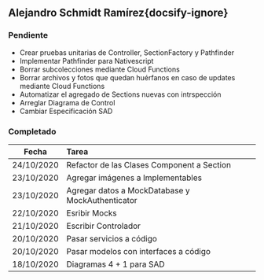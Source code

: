 ## Alejandro Schmidt Ramírez{docsify-ignore}

### Pendiente
* Crear pruebas unitarias de Controller, SectionFactory y Pathfinder
* Implementar Pathfinder para Nativescript
* Borrar subcolecciones mediante Cloud Functions
* Borrar archivos y fotos que quedan huérfanos en caso de updates mediante Cloud Functions
* Automatizar el agregado de Sections nuevas con intrspección
* Arreglar Diagrama de Control
* Cambiar Especificación SAD

### Completado

| Fecha | Tarea | 
| :---: | :--- |
| 24/10/2020 | Refactor de las Clases Component a Section | 
| 23/10/2020 | Agregar imágenes a Implementables |
| 23/10/2020 | Agregar datos a MockDatabase y MockAuthenticator |
| 22/10/2020 | Esribir Mocks |
| 21/10/2020 | Escribir Controlador |
| 20/10/2020 | Pasar servicios a código |
| 20/10/2020 | Pasar modelos con interfaces a código |
| 18/10/2020 | Diagramas 4 + 1 para SAD |